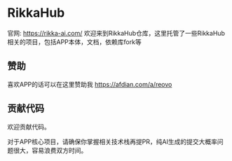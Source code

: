 # RikkaHub

官网: https://rikka-ai.com/
欢迎来到RikkaHub仓库，这里托管了一些RikkaHub相关的项目，包括APP本体，文档，依赖库fork等

## 赞助

喜欢APP的话可以在这里赞助我 https://afdian.com/a/reovo

## 贡献代码

欢迎贡献代码。

对于APP核心项目，请确保你掌握相关技术栈再提PR，纯AI生成的提交大概率问题很大，容易浪费双方时间。
